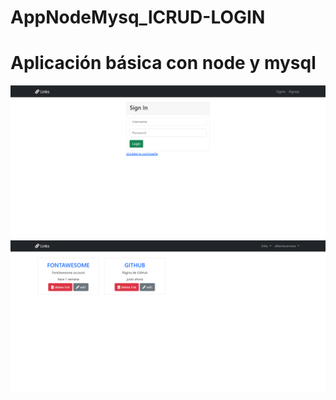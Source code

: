# AppNodeMysq_lCRUD-LOGIN
<h1 stye="color:greenyellow;text-align:center">Aplicación básica con node y mysql</h1>
<img src="img1.png">
<img src="img2.png">
